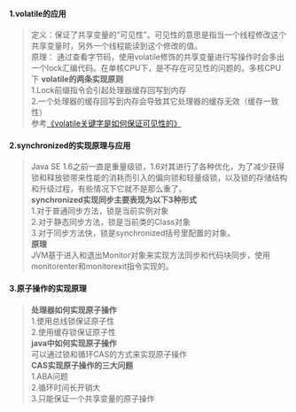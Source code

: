 #### 1.volatile的应用
>定义：保证了共享变量的“可见性”。可见性的意思是指当一个线程修改这个共享变量时，另外一个线程能读到这个修改的值。
<br>原理：
通过查看字节码，使用volatile修饰的共享变量进行写操作时会多出一个lock汇编代码。在单核CPU下，是不存在可见性的问题的。多核CPU下
**volatile的两条实现原则**
<br>1.Lock前缀指令会引起处理器缓存回写到内存
<br>2.一个处理器的缓存回写到内存会导致其它处理器的缓存无效（缓存一致性）
<br>参考[《volatile关键字是如何保证可见性的》](http://www.tianshouzhi.com/api/tutorials/mutithread/286)
#### 2.synchronized的实现原理与应用
>Java SE 1.6之前一直是重量级锁，1.6对其进行了各种优化，为了减少获得锁和释放锁带来性能的消耗而引入的偏向锁和轻量级锁，以及锁的存储结构和升级过程，有些情况下它就不是那么重了。
<br>**synchronized实现同步主要表现为以下3种形式**
<br>1.对于普通同步方法，锁是当前实例对象
<br>2.对于静态同步方法，锁是当前类的Class对象
<br>3.对于同步方法快，锁是synchronized括号里配置的对象。
<br>**原理**
<br>JVM基于进入和退出Monitor对象来实现方法同步和代码块同步，使用monitorenter和monitorexit指令实现的。
#### 3.原子操作的实现原理
>**处理器如何实现原子操作**
<br>1.使用总线锁保证原子性
<br>2.使用缓存锁保证原子性
<br>**java中如何实现原子操作**
<br>可以通过锁和循环CAS的方式来实现原子操作
<br>**CAS实现原子操作的三大问题**
<br>1.ABA问题
<br>2.循环时间长开销大
<br>3.只能保证一个共享变量的原子操作